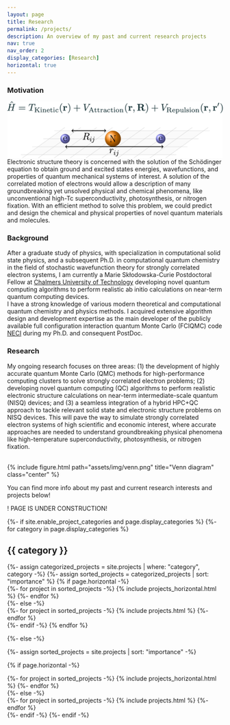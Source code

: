 ```yaml
---
layout: page
title: Research
permalink: /projects/
description: An overview of my past and current research projects
nav: true
nav_order: 2
display_categories: [Research]
horizontal: true
---
```


<h3>Motivation</h3> 
<img src="assets/img/schrodinger.png" align="right" />
<p>
	Electronic structure theory is concerned with the solution of the Schödinger equation to obtain ground and excited states
	energies, wavefunctions, and properties of quantum mechanical systems of interest.
	A solution of the correlated motion of electrons would allow a description 
	of many groundbreaking yet unsolved physical and chemical phenomena, like unconventional high-Tc
	superconductivity, photosynthesis, or nitrogen fixation.
	With an efficient method to solve this problem, we could predict and design the chemical and physical properties of novel 
	quantum materials and molecules. 
</p>


<h3>Background</h3> 

After a graduate study of physics, with specialization in computational solid state physics, and a subsequent Ph.D. in computational quantum chemistry in the field of stochastic wavefunction theory for strongly correlated electron systems, I am currently a Marie Skłodowska-Curie Postdoctoral Fellow at <a href='https://www.chalmers.se/en/persons/dobrautz/'>Chalmers University of Technology</a> developing novel quantum computing algorithms to perform realistic ab initio calculations on near-term quantum computing devices. <br>
I have a strong knowledge of various modern theoretical and computational quantum chemistry and physics methods. 
I acquired extensive algorithm design and development expertise as the main developer of the publicly available full configuration interaction quantum Monte Carlo (FCIQMC) code <a href='https://github.com/ghb24/NECI_STABLE'>NECI</a> during my Ph.D. and consequent PostDoc.
<br>

<h3>Research</h3>

My ongoing research focuses on three areas: (1) the development of highly accurate quantum Monte Carlo (QMC) methods for high-performance computing clusters to solve strongly correlated electron problems; (2) developing novel quantum computing (QC) algorithms to perform realistic electronic structure calculations on near-term intermediate-scale quantum (NISQ) devices; and (3) a seamless integration of a hybrid HPC+QC approach to tackle relevant solid state and electronic structure problems on NISQ devices. This will pave the way to simulate strongly correlated electron systems of high scientific and economic interest, where accurate approaches are needed to understand groundbreaking physical phenomena like high-temperature superconductivity, photosynthesis, or nitrogen fixation.
<br><br>


{% include figure.html path="assets/img/venn.png" title="Venn diagram" class="center" %} 


You can find more info about my past and current research interests and projects below!
<br>

! PAGE IS UNDER CONSTRUCTION!

<!-- pages/projects.md -->
<div class="projects">
{%- if site.enable_project_categories and page.display_categories %}
  <!-- Display categorized projects -->
  {%- for category in page.display_categories %}
  <h2 class="category">{{ category }}</h2>
  {%- assign categorized_projects = site.projects | where: "category", category -%}
  {%- assign sorted_projects = categorized_projects | sort: "importance" %}
  <!-- Generate cards for each project -->
  {% if page.horizontal -%}
  <div class="container">
    <div class="row row-cols-2">
    {%- for project in sorted_projects -%}
      {% include projects_horizontal.html %}
    {%- endfor %}
    </div>
  </div>
  {%- else -%}
  <div class="grid">
    {%- for project in sorted_projects -%}
      {% include projects.html %}
    {%- endfor %}
  </div>
  {%- endif -%}
  {% endfor %}

{%- else -%}
<!-- Display projects without categories -->
  {%- assign sorted_projects = site.projects | sort: "importance" -%}
  <!-- Generate cards for each project -->
  {% if page.horizontal -%}
  <div class="container">
    <div class="row row-cols-2">
    {%- for project in sorted_projects -%}
      {% include projects_horizontal.html %}
    {%- endfor %}
    </div>
  </div>
  {%- else -%}
  <div class="grid">
    {%- for project in sorted_projects -%}
      {% include projects.html %}
    {%- endfor %}
  </div>
  {%- endif -%}
{%- endif -%}
</div>
